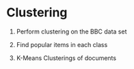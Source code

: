 Clustering
===============================
1) Perform clustering on the BBC data set

2) Find popular items in each class

3) K-Means Clusterings of documents
